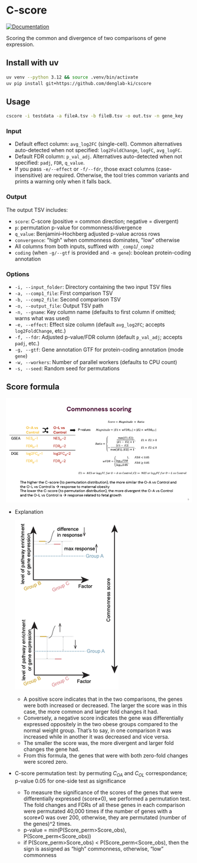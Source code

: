 # C-score

[![Documentation](https://github.com/denglab-ki/cscore/actions/workflows/docs.yml/badge.svg)](https://denglab-ki.github.io/cscore/)

Scoring the common and divergence of two comparisons of gene expression.



## Install with uv

```bash
uv venv --python 3.12 && source .venv/bin/activate
uv pip install git+https://github.com/denglab-ki/cscore
```

## Usage

```bash
cscore -i testdata -a fileA.tsv -b fileB.tsv -o out.tsv -n gene_key
```

### Input
- Default effect column: `avg_log2FC` (single-cell). Common alternatives auto-detected when not specified: `log2FoldChange`, `logFC`, `avg_logFC`.
- Default FDR column: `p_val_adj`. Alternatives auto-detected when not specified: `padj`, `FDR`, `q_value`.
- If you pass `-e/--effect` or `-f/--fdr`, those exact columns (case-insensitive) are required. Otherwise, the tool tries common variants and prints a warning only when it falls back.

### Output
The output TSV includes:
- `score`: C-score (positive = common direction; negative = divergent)
- `p`: permutation p-value for commonness/divergence
- `q_value`: Benjamini–Hochberg adjusted p-value across rows
- `convergence`: "high" when commonness dominates, "low" otherwise
- All columns from both inputs, suffixed with `_comp1`/`_comp2`
- `coding` (when `-g/--gtf` is provided and `-m gene`): boolean protein-coding annotation

### Options
- `-i, --input_folder`: Directory containing the two input TSV files
- `-a, --comp1_file`: First comparison TSV
- `-b, --comp2_file`: Second comparison TSV
- `-o, --output_file`: Output TSV path
- `-n, --gname`: Key column name (defaults to first column if omitted; warns what was used)
- `-e, --effect`: Effect size column (default `avg_log2FC`; accepts `log2FoldChange`, etc.)
- `-f, --fdr`: Adjusted p-value/FDR column (default `p_val_adj`; accepts `padj`, etc.)
- `-g, --gtf`: Gene annotation GTF for protein-coding annotation (mode `gene`)
- `-w, --workers`: Number of parallel workers (defaults to CPU count)
- `-s, --seed`: Random seed for permutations



## Score formula

![image.png](img/image.png)

- Explanation

    ![image.png](img/result_image.png)

  - A positive score indicates that in the two comparisons, the genes were both increased or decreased.  The larger the score was in this case, the more common and larger fold changes it had.
  - Conversely, a negative score indicates the gene was differentially expressed oppositely in the two obese groups compared to the normal weight group. That’s to say, in one comparison it was increased while in another it was decreased and vice versa.
  - The smaller the score was, the more divergent and larger fold changes the gene had.
  - From this formula, the genes that were with both zero-fold changes were scored zero.
- C-score permutation test: by permuting $C_{OA}$ and $C_{OL}$ correspondance; p-value 0.05 for one-side test as significance
  - To measure the significance of the scores of the genes that were differentially expressed (score≠0), we performed a permutation test. The fold changes and FDRs of all these genes in each comparison were permutated 40,000 times if the number of genes with a score≠0 was over 200, otherwise, they are permutated (number of the genes)^2 times.
  - p-value = min(P(Score_perm>Score_obs), P(Score_perm<Score_obs))
  - if P(Score_perm>Score_obs) < P(Score_perm<Score_obs), then the sign is assigned as “high” commonness, otherwise, “low” commonness

